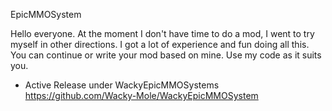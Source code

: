 ﻿EpicMMOSystem

Hello everyone. At the moment I don't have time to do a mod, I went to try myself in other directions. I got a lot of experience and fun doing all this.
You can continue or write your mod based on mine. Use my code as it suits you.

- Active Release under WackyEpicMMOSystems https://github.com/Wacky-Mole/WackyEpicMMOSystem